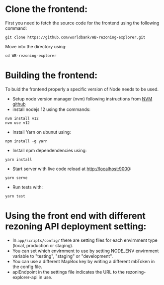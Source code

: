 
# Clone the frontend:
First you need to fetch the source code for the frontend using the following command:  

```
git clone https://github.com/worldbank/WB-rezoning-explorer.git
```   

Move into the directory using:  


```
cd WB-rezoning-explorer
```

# Building the frontend:

To buid the frontend properly a specific version of Node needs to be used.

- Setup node version manager (nvm) following instructions from [NVM github](https://github.com/nvm-sh/nvm)
- install nodejs 12 using the commands:
```
nvm install v12
nvm use v12
```  

- Install Yarn on ubunut using:  

```
npm install -g yarn
```  

- Install npm dependendencies using:

```
yarn install
```  

- Start server with live code reload at [http://localhost:9000](http://localhost:9000):  

```
yarn serve
```  

- Run tests with:  

```
yarn test
```

# Using the front end with different rezoning API deployment setting: 

- In ```app/scripts/config/``` there are setting files for each envirnment type (local, production or staging).
- You can set which envirnment to use by setting NODE_ENV envirnment variable to "testing", "staging" or "development". 
- You can use a different MapBox key by writing a different mbToken in the config file.
- apiEndpoint in the settings file indicates the URL to the rezoning-explorer-api in use.
